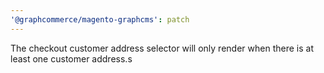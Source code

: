 ```yaml
---
'@graphcommerce/magento-graphcms': patch
---
```


The checkout customer address selector will only render when there is at least one customer address.s
